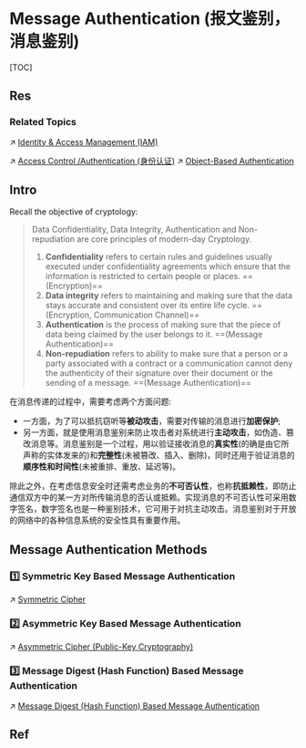 # Message Authentication (报文鉴别，消息鉴别)

[TOC]



## Res
### Related Topics
↗ [Identity & Access Management (IAM)](../../../../../⛈️%20Risk%20Management/🐺%20Risk%20Countermeasures%20&%20Security%20Control/Identity%20&%20Access%20Management%20(IAM)/Identity%20&%20Access%20Management%20(IAM).md)

↗ [Access Control /Authentication (身份认证)](../../../../../⛈️%20Risk%20Management/🐺%20Risk%20Countermeasures%20&%20Security%20Control/Identity%20&%20Access%20Management%20(IAM)/Access%20Control%20(访问控制)/Authentication%20(身份鉴别)/Authentication%20(身份鉴别).md)
↗ [Object-Based Authentication](../../../../../⛈️%20Risk%20Management/🐺%20Risk%20Countermeasures%20&%20Security%20Control/Identity%20&%20Access%20Management%20(IAM)/Access%20Control%20(访问控制)/Authentication%20(身份鉴别)/Object-Based%20Authetication/Object-Based%20Authentication.md)



## Intro
Recall the objective of cryptology:

> Data Confidentiality, Data Integrity, Authentication and Non-repudiation are core principles of modern-day Cryptology.
> 
> 1. **Confidentiality** refers to certain rules and guidelines usually executed under confidentiality agreements which ensure that the information is restricted to certain people or places. ==(Encryption)==
> 2. **Data integrity** refers to maintaining and making sure that the data stays accurate and consistent over its entire life cycle. ==(Encryption, Communication Channel)==
> 3. **Authentication** is the process of making sure that the piece of data being claimed by the user belongs to it. ==(Message Authentication)==
> 4. **Non-repudiation** refers to ability to make sure that a person or a party associated with a contract or a communication cannot deny the authenticity of their signature over their document or the sending of a message. ==(Message Authentication)==


在消息传递的过程中，需要考虑两个方面问题:
- 一方面，为了可以抵抗窃听等**被动攻击**，需要对传输的消息进行**加密保护**;
- 另一方面，就是使用消息鉴别来防止攻击者对系统进行**主动攻击**，如伪造、篡改消息等。消息鉴别是一个过程，用以验证接收消息的**真实性**(的确是由它所声称的实体发来的)和**完整性**(未被篡改、插入、删除)，同时还用于验证消息的**顺序性和时间性**(未被重排、重放、延迟等)。 

除此之外，在考虑信息安全时还需考虑业务的**不可否认性**，也称**抗抵赖性**，即防止通信双方中的某一方对所传输消息的否认或抵赖。实现消息的不可否认性可采用数字签名，数字签名也是一种鉴别技术，它可用于对抗主动攻击。消息鉴别对于开放的网络中的各种信息系统的安全性具有重要作用。



## Message Authentication Methods
### 1️⃣ Symmetric Key Based Message Authentication
↗ [Symmetric Cipher](../../📌%20Symmetric%20Cipher/Symmetric%20Cipher.md)


### 2️⃣ Asymmetric Key Based Message Authentication
↗ [Asymmetric Cipher (Public-Key Cryptography)](../../📌%20Asymmetric%20Cipher%20(Public-Key%20Cryptography)/Asymmetric%20Cipher%20(Public-Key%20Cryptography).md)


### 3️⃣ Message Digest (Hash Function) Based Message Authentication
↗ [Message Digest (Hash Function) Based Message Authentication](Message%20Digest%20(Hash%20Function)%20Based%20Message%20Authentication/Message%20Digest%20(Hash%20Function)%20Based%20Message%20Authentication.md)



## Ref

